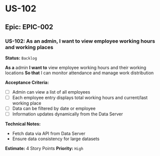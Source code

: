 # US-102

## Epic: EPIC-002

### US-102: As an admin, I want to view employee working hours and working places
**Status:** `Backlog`

**As a** admin
**I want to** view employee working hours and their working locations
**So that** I can monitor attendance and manage work distribution

**Acceptance Criteria:**
- [ ] Admin can view a list of all employees
- [ ] Each employee entry displays total working hours and current/last working place
- [ ] Data can be filtered by date or employee
- [ ] Information updates dynamically from the Data Server

**Technical Notes:**
- Fetch data via API from Data Server
- Ensure data consistency for large datasets

**Estimate:** 4 Story Points
**Priority:** `High`